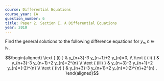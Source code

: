 ```yaml
---
course: Differential Equations
course_year: IA
question_number: 6
title: Paper 2, Section I, A Differential Equations
year: 2010
---
```




Find the general solutions to the following difference equations for $y_{n}, n \in \mathbb{N}$.

$$\begin{aligned}
\text { (i) } & y_{n+3}-3 y_{n+1}+2 y_{n}=0, \\
\text { (ii) } & y_{n+3}-3 y_{n+1}+2 y_{n}=2^{n} \\
\text { (iii) } & y_{n+3}-3 y_{n+1}+2 y_{n}=(-2)^{n} \\
\text { (iv) } & y_{n+3}-3 y_{n+1}+2 y_{n}=(-2)^{n}+2^{n} .
\end{aligned}$$